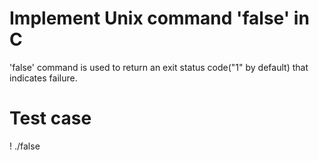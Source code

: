 # Implement Unix command 'false' in C

'false' command is used to return an exit status code("1" by default) that indicates failure.

# Test case
! ./false
